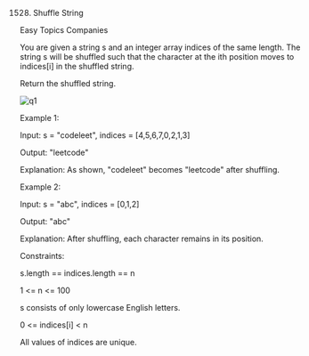 1528. Shuffle String

Easy Topics Companies

You are given a string s and an integer array indices of the same length. The string s will be shuffled such that the character at the ith position moves to indices[i] in the shuffled string.

Return the shuffled string.

 ![q1](https://github.com/AnkitPorwal04/LeetCode/assets/96345105/97af3ee4-805f-466d-b4ad-b38ffc259c8c)


Example 1:


Input: s = "codeleet", indices = [4,5,6,7,0,2,1,3]

Output: "leetcode"

Explanation: As shown, "codeleet" becomes "leetcode" after shuffling.

Example 2:

Input: s = "abc", indices = [0,1,2]

Output: "abc"

Explanation: After shuffling, each character remains in its position.
 

Constraints:

s.length == indices.length == n

1 <= n <= 100

s consists of only lowercase English letters.

0 <= indices[i] < n

All values of indices are unique.
